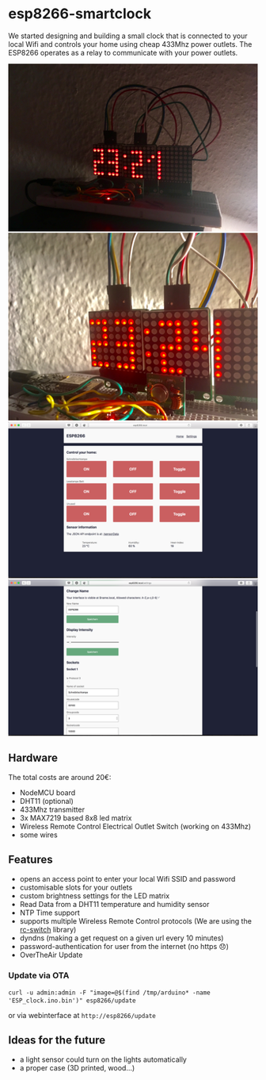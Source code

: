 # esp8266-smartclock

We started designing and building a small clock that is connected to your local Wifi and controls your home using cheap 433Mhz power outlets. The ESP8266 operates as a relay to communicate with your power outlets.

<img src="images/IMG_4446.JPG"/>
<img src="images/IMG_1157.JPG"/>
<img src="images/screenshot1.png"/>
<img src="images/screenshot2.png"/>

## Hardware
The total costs are around 20€:

* NodeMCU board
* DHT11 (optional)
* 433Mhz transmitter
* 3x MAX7219 based 8x8 led matrix
* Wireless Remote Control Electrical Outlet Switch (working on 433Mhz)
* some wires

## Features
* opens an access point to enter your local Wifi SSID and password
* customisable slots for your outlets
* custom brightness settings for the LED matrix
* Read Data from a DHT11 temperature and humidity sensor
* NTP Time support
* supports multiple Wireless Remote Control protocols (We are using the <a href="https://github.com/sui77/rc-switch">rc-switch</a> library)
* dyndns (making a get request on a given url every 10 minutes)
* password-authentication for user from the internet (no https 😞)
* OverTheAir Update

### Update via OTA
```
curl -u admin:admin -F "image=@$(find /tmp/arduino* -name 'ESP_clock.ino.bin')" esp8266/update
```
or via webinterface at `http://esp8266/update`

## Ideas for the future
* a light sensor could turn on the lights automatically
* a proper case (3D printed, wood...)
